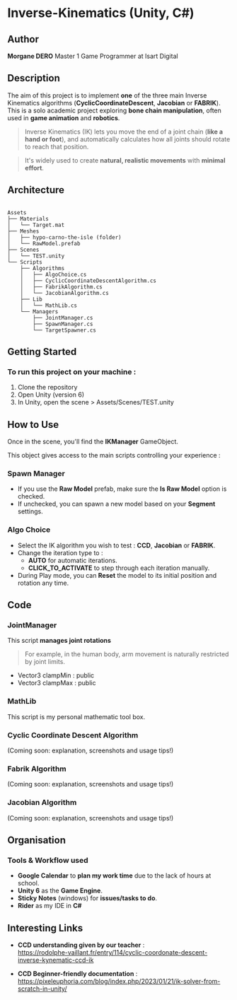 # Inverse-Kinematics (Unity, C#)

## Author

**Morgane DERO** Master 1 Game Programmer at Isart Digital

## Description 

The aim of this project is to implement **one** of the three main Inverse Kinematics algorithms (**CyclicCoordinateDescent**, **Jacobian** or **FABRIK**).   
This is a solo academic project exploring **bone chain manipulation**, often used in **game animation** and **robotics**.

>Inverse Kinematics (IK) lets you move the end of a joint chain (**like a hand or foot**), and automatically calculates how all joints should rotate to reach that position.   

>It's widely used to create **natural, realistic movements** with **minimal effort**.


## Architecture

```

Assets
├── Materials
│   └── Target.mat
├── Meshes
│   ├── hypo-carno-the-isle (folder)
│   └── RawModel.prefab
├── Scenes
│   └── TEST.unity
└── Scripts
    ├── Algorithms
    │   ├── AlgoChoice.cs
    │   ├── CyclicCoordinateDescentAlgorithm.cs
    │   ├── FabrikAlgorithm.cs
    │   └── JacobianAlgorithm.cs    
    ├── Lib
    │   └── MathLib.cs    
    └── Managers
        ├── JointManager.cs
        ├── SpawnManager.cs
        └── TargetSpawner.cs    

```

## Getting Started

### To run this project on your machine :    
1. Clone the repository
2. Open Unity (version 6)
3. In Unity, open the scene > Assets/Scenes/TEST.unity

## How to Use 

Once in the scene, you'll find the **IKManager** GameObject.   

This object gives access to the main scripts controlling your experience : 


### Spawn Manager

- If you use the **Raw Model** prefab, make sure the **Is Raw Model** option is checked.
- If unchecked, you can spawn a new model based on your **Segment** settings.

### Algo Choice

- Select the IK algorithm you wish to test : **CCD**, **Jacobian** or **FABRIK**.
- Change the iteration type to : 
  - **AUTO** for automatic iterations.
  - **CLICK_TO_ACTIVATE** to step through each iteration manually.
- During Play mode, you can **Reset** the model to its initial position and rotation any time.

## Code

### JointManager

This script **manages joint rotations**    
> For example, in the human body, arm movement is naturally restricted by joint limits.

- Vector3 clampMin : public
- Vector3 clampMax : public

### MathLib

This script is my personal mathematic tool box.

### Cyclic Coordinate Descent Algorithm

(Coming soon: explanation, screenshots and usage tips!)

### Fabrik Algorithm

(Coming soon: explanation, screenshots and usage tips!)

### Jacobian Algorithm

(Coming soon: explanation, screenshots and usage tips!)

## Organisation 

### Tools & Workflow used

- **Google Calendar** to **plan my work time** due to the lack of hours at school. 
- **Unity 6** as the **Game Engine**.
- **Sticky Notes** (windows) for **issues/tasks to do**.
- **Rider** as my IDE in **C#**

## Interesting Links
- **CCD understanding given by our teacher** :    
https://rodolphe-vaillant.fr/entry/114/cyclic-coordonate-descent-inverse-kynematic-ccd-ik   

- **CCD Beginner-friendly documentation** :      
https://pixeleuphoria.com/blog/index.php/2023/01/21/ik-solver-from-scratch-in-unity/
